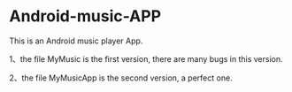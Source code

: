 # Android-music-APP

This is an Android music player App.

   1、the file MyMusic is the first version, there are many bugs in this version.
   
   2、the file MyMusicApp is the second version, a perfect one.

